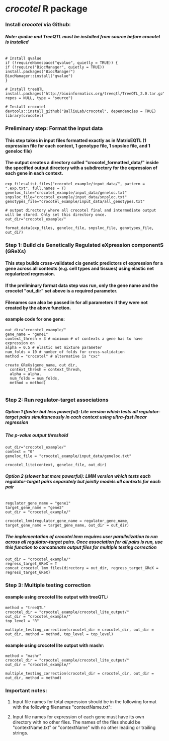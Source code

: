 # _crocotel_ R package


### Install _crocotel_ via Github:
##### Note: qvalue and TreeQTL must be installed from source before crocotel is installed 
```

# Install qvalue
if (!requireNamespace("qvalue", quietly = TRUE)) {
if (!require("BiocManager", quietly = TRUE)) install.packages("BiocManager")
BiocManager::install("qvalue")
}

# Install treeQTL
install.packages("http://bioinformatics.org/treeqtl/TreeQTL_2.0.tar.gz", repos = NULL, type = "source")

# Install crocotel
devtools::install_github("BalliuLab/crocotel", dependencies = TRUE)
library(crocotel)
```
### Preliminary step: Format the input data
#### This step takes in input files formatted exactly as in MatrixEQTL (1 expression file for each context, 1 genotype file, 1 snpsloc file, and 1 geneloc file)
#### The output creates a directory called "crocotel_formatted_data/" inside the specified output directory with a subdirectory for the expression of each gene in each context. 
```
exp_files=list.files("crocotel_example/input_data/", pattern = ".exp.txt", full.names = T)
geneloc_file="crocotel_example/input_data/geneloc.txt"
snpsloc_file="crocotel_example/input_data/snpsloc.txt"
genotypes_file="crocotel_example/input_data/all_genotypes.txt"

# output directory where all crocotel final and intermediate output will be stored. Only set this directory once.
out_dir="crocotel_example/"

format_data(exp_files, geneloc_file, snpsloc_file, genotypes_file, out_dir)
```

### Step 1: Build cis Genetically Regulated eXpression componentS (GReXs)
#### This step builds cross-validated cis genetic predictors of expression for a gene across all contexts (e.g. cell types and tissues) using elastic net regularized regression.
#### If the preliminary format data step was run, only the gene name and the crocotel "out_dir" set above is a required parameter. 
#### Filenames can also be passed in for all parameters if they were not created by the above function. 

#### example code for one gene:
```
out_dir="crocotel_example/"
gene_name = "gene1"
context_thresh = 3 # minimum # of contexts a gene has to have expression on 
alpha = 0.5 # elastic net mixture parameter 
num_folds = 10 # number of folds for cross-validation 
method = "crocotel" # alternative is "cxc"

create_GReXs(gene_name, out_dir, 
  context_thresh = context_thresh,
  alpha = alpha,
  num_folds = num_folds,
  method = method)
  
```

### Step 2: Run regulator-target associations 
##### Option 1 (faster but less powerful): Lite version which tests all regulator-target pairs simultaneously in each context using ultra-fast linear regression 
##### The p-value output threshold 
```
out_dir="crocotel_example/"
context = "0"
geneloc_file = "crocotel_example/input_data/geneloc.txt"

crocotel_lite(context, geneloc_file, out_dir)
```

##### Option 2 (slower but more powerful): LMM version which tests each regulator-target pairs separately but jointly models all contexts for each pair
```

regulator_gene_name = "gene1"
target_gene_name = "gene2"
out_dir = "crocotel_example/"

crocotel_lmm(regulator_gene_name = regulator_gene_name, target_gene_name = target_gene_name, out_dir = out_dir)
```

##### The implementation of crocotel lmm requires user parallelization to run across all regulator-target pairs. Once association for all pairs is run, use this function to concatenate output files for multiple testing correction

```
out_dir = "crocotel_example/"
regress_target_GReX = T
concat_crocotel_lmm_files(directory = out_dir, regress_target_GReX = regress_target_GReX)
```


### Step 3: Multiple testing correction
#### example using crocotel lite output with treeQTL:


```
method = "treeQTL"
crocotel_dir = "crocotel_example/crocotel_lite_output/"
out_dir = "crocotel_example/"
top_level = "R"

multiple_testing_correction(crocotel_dir = crocotel_dir, out_dir = out_dir, method = method, top_level = top_level)

```

#### example using crocotel lite output with mashr:
```
method = "mashr"
crocotel_dir = "crocotel_example/crocotel_lite_output/"
out_dir = "crocotel_example/"

multiple_testing_correction(crocotel_dir = crocotel_dir, out_dir = out_dir, method = method)

```

### Important notes:
1. Input file names for total expression should be in the following format with the following filenames "contextName.txt":
    
2. Input file names for expression of each gene must have its own directory with no other files. The names of the files should be "contextName.txt" or "contextName" with no other leading or trailing strings.









